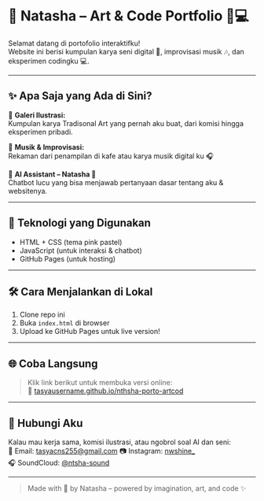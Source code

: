 # 🌸 Natasha – Art & Code Portfolio 🎨💻

Selamat datang di portofolio interaktifku!  
Website ini berisi kumpulan karya seni digital 🎨, improvisasi musik 🎶, dan eksperimen codingku 💻.

---

## ✨ Apa Saja yang Ada di Sini?

🔹 **Galeri Ilustrasi:**  
Kumpulan karya Tradisonal Art yang pernah aku buat, dari komisi hingga eksperimen pribadi.

🔹 **Musik & Improvisasi:**  
Rekaman dari penampilan di kafe atau karya musik digital ku 🎧

🔹 **AI Assistant – Natasha 🤖**  
Chatbot lucu yang bisa menjawab pertanyaan dasar tentang aku & websitenya.

---

## 🔧 Teknologi yang Digunakan
- HTML + CSS (tema pink pastel)
- JavaScript (untuk interaksi & chatbot)
- GitHub Pages (untuk hosting)

---

## 🛠 Cara Menjalankan di Lokal

1. Clone repo ini
2. Buka `index.html` di browser
3. Upload ke GitHub Pages untuk live version!

---

## 🌐 Coba Langsung
> Klik link berikut untuk membuka versi online:  
> 🔗 [tasyausername.github.io/nthsha-porto-artcod](#)

---

## 💌 Hubungi Aku
Kalau mau kerja sama, komisi ilustrasi, atau ngobrol soal AI dan seni:  
📧 Email: tasyacns255@gmail.com
📷 Instagram: [nwshine_](https://instagram//nwshine_)  
🎧 SoundCloud: [@ntsha-sound](https://soundcloud.com)

---

> Made with 💖 by Natasha – powered by imagination, art, and code ✨
